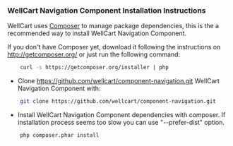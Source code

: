 ### WellCart Navigation Component Installation Instructions

WellCart uses [Composer][1] to manage package dependencies, this is the a recommended way to install WellCart Navigation Component.

If you don't have Composer yet, download it following the instructions on http://getcomposer.org/
or just run the following command:

```bash
    curl -s https://getcomposer.org/installer | php
```

- Clone https://github.com/wellcart/component-navigation.git WellCart Navigation Component with:

```bash
    git clone https://github.com/wellcart/component-navigation.git
```
- Install WellCart Navigation Component dependencies with composer. If installation process seems too slow you can use "--prefer-dist" option.

```bash
    php composer.phar install
```

[1]:  http://getcomposer.org/